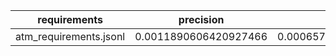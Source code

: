 | requirements | precision | recall | f1 | initial_violations | final_violations | iterations | iter_1 | iter_2 | iter_3 | iter_gt3 | prompts_per_iteration | prompt_success_rate | shacl_conforms_rate | runs | cq_pass_rate |
|---|---|---|---|---|---|---|---|---|---|---|---|---|---|---|---|
| atm_requirements.jsonl | 0.0011890606420927466 | 0.000657030223390276 | 0.0008463817181548878 | 0 | 0 | 0 | 1 | 0 | 0 | 0 | 0.0 | 0.0 | 1.0 | 1 | 0.0 |

